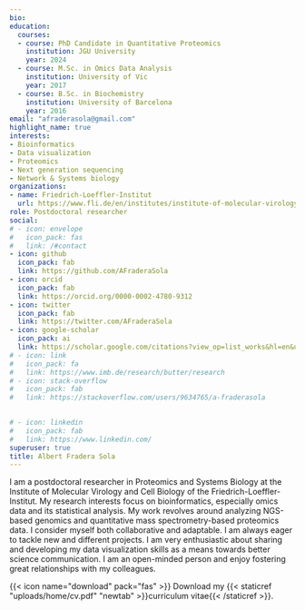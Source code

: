 ```yaml
---
bio:
education:
  courses:
  - course: PhD Candidate in Quantitative Proteomics
    institution: JGU University
    year: 2024
  - course: M.Sc. in Omics Data Analysis
    institution: University of Vic
    year: 2017
  - course: B.Sc. in Biochemistry
    institution: University of Barcelona
    year: 2016
email: "afraderasola@gmail.com"
highlight_name: true
interests:
- Bioinformatics
- Data visualization
- Proteomics
- Next generation sequencing
- Network & Systems biology
organizations:
- name: Friedrich-Loeffler-Institut
  url: https://www.fli.de/en/institutes/institute-of-molecular-virology-and-cell-biology-imvz/laboratories/laboratory-of-proteomics-and-systems-biology/
role: Postdoctoral researcher
social:
# - icon: envelope
#   icon_pack: fas
#   link: /#contact
- icon: github
  icon_pack: fab
  link: https://github.com/AFraderaSola
- icon: orcid
  icon_pack: fab
  link: https://orcid.org/0000-0002-4780-9312
- icon: twitter
  icon_pack: fab
  link: https://twitter.com/AFraderaSola
- icon: google-scholar
  icon_pack: ai
  link: https://scholar.google.com/citations?view_op=list_works&hl=en&user=S0Hv4nUAAAAJ&gmla=AJsN-F7dv2Hh8UVQkxzPARPrR0TmHbHUFnlDDTqu3XSoAs8pjvmln4KlGq0KmOqv-nh01QC5a-8fNgQI76bZqElaMr7oE4mDr_Mp4NUpaGQI_jakncCYIJPGM_KYNo1mOhdEP0FuJc3Y
# - icon: link
#   icon_pack: fa
#   link: https://www.imb.de/research/butter/research
# - icon: stack-overflow
#   icon_pack: fab
#   link: https://stackoverflow.com/users/9634765/a-fraderasola

  
# - icon: linkedin
#   icon_pack: fab
#   link: https://www.linkedin.com/
superuser: true
title: Albert Fradera Sola
---
```


I am a postdoctoral researcher in Proteomics and Systems Biology at the Institute of Molecular Virology and Cell Biology of the Friedrich-Loeffler-Institut. My research interests focus on bioinformatics, especially omics data and its statistical analysis. My work revolves around analyzing NGS-based genomics and quantitative mass spectrometry-based proteomics data. I consider myself both collaborative and adaptable. I am always eager to tackle new and different projects. I am very enthusiastic about sharing and developing my data visualization skills as a means towards better science communication. I am an open-minded person and enjoy fostering great relationships with my colleagues.

{{< icon name="download" pack="fas" >}} Download my {{< staticref "uploads/home/cv.pdf" "newtab" >}}curriculum vitae{{< /staticref >}}.
